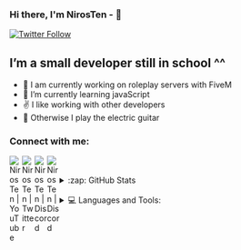 ### Hi there, I'm NirosTen - 👋

[![Twitter Follow](https://img.shields.io/twitter/follow/NirosTen?color=1DA1F2&logo=twitter&style=for-the-badge)](https://twitter.com/NirosTen)

## I’m a small developer still in school ^^

- 🔭 I am currently working on roleplay servers with FiveM
- 🔎 I’m currently learning javaScript
- ✌️ I like working with other developers
- 🎸 Otherwise I play the electric guitar

### Connect with me:

[<img align="left" alt="NirosTen | YouTube" width="22px" src="https://cdn.jsdelivr.net/npm/simple-icons@v3/icons/youtube.svg" />][youtube]
[<img align="left" alt="NirosTen | Twitter" width="22px" src="https://cdn.jsdelivr.net/npm/simple-icons@v3/icons/twitter.svg" />][twitter]
[<img align="left" alt="NirosTen | Discord" width="22px" src="https://cdn.jsdelivr.net/npm/simple-icons@v3/icons/discord.svg" />][discord]
[<img align="left" alt="NirosTen | Discord" width="22px" src="https://cdn.jsdelivr.net/npm/simple-icons@v3/icons/twitch.svg" />][twitch]

<br />
<br />

<details>
  <summary>:zap: GitHub Stats</summary>

  <br />
  <img align="left" alt="NirosTen's GitHub Stats" src="https://github-readme-stats.codestackr.vercel.app/api?username=NirosTen&show_icons=true&hide_border=true" />

  <img align="left" alt="NirosTen's Top Langs" src="https://github-readme-stats.vercel.app/api/top-langs/?username=NirosTen" />

</details>

<br />

<details>
    <summary>💻 Languages and Tools:</summary>

  <br />
  <img align="left" alt="JavaScript" width="26px" src="https://raw.githubusercontent.com/github/explore/80688e429a7d4ef2fca1e82350fe8e3517d3494d/topics/javascript/javascript.png"/>
  <img align="left" alt="Lua" width="26px" src="https://raw.githubusercontent.com/github/explore/80688e429a7d4ef2fca1e82350fe8e3517d3494d/topics/lua/lua.png"/>
  <img align="left" alt="Html" width="26px" src="https://raw.githubusercontent.com/github/explore/80688e429a7d4ef2fca1e82350fe8e3517d3494d/topics/html/html.png"/>
  <img align="left" alt="Css" width="26px" src="https://raw.githubusercontent.com/github/explore/80688e429a7d4ef2fca1e82350fe8e3517d3494d/topics/css/css.png"/>

</details>

[twitch]: https://www.twitch.tv/nirosten
[discord]: https://discord.gg/u4vgF52qFs 
[twitter]: https://twitter.com/NirosTen
[youtube]: https://www.youtube.com/channel/UCXZ55usGiM7JSEwVmlOlbHQ/featured
